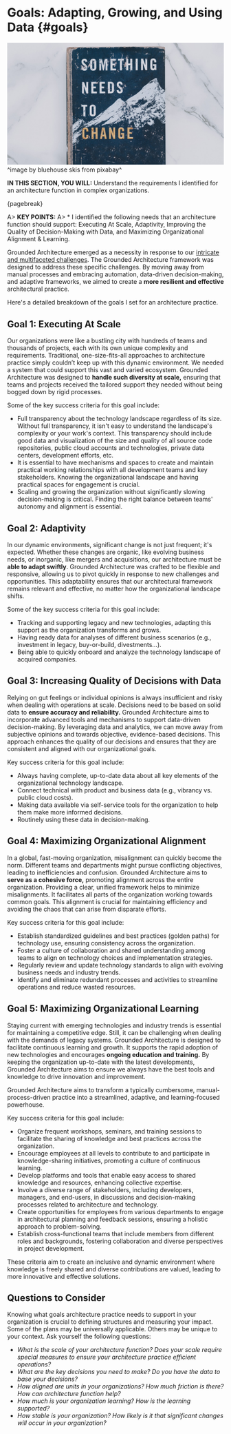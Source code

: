 

# Goals: Adapting, Growing, and Using Data {#goals}

![](assets/images/change-4777508_1280.jpg)
^image by bluehouse skis from pixabay^

**IN THIS SECTION, YOU WILL:** Understand the requirements I identified for an architecture function in complex organizations.

{pagebreak}

A> **KEY POINTS:**
A> * I identified the following needs that an architecture function should support: Executing At Scale, Adaptivity, Improving the Quality of Decision-Making with Data, and Maximizing Organizational Alignment & Learning.

Grounded Architecture emerged as a necessity in response to our [intricate and multifaceted challenges](#context). The Grounded Architecture framework was designed to address these specific challenges. By moving away from manual processes and embracing automation, data-driven decision-making, and adaptive frameworks, we aimed to create a **more resilient and effective** architectural practice. 

Here's a detailed breakdown of the goals I set for an architecture practice.

## Goal 1: Executing At Scale

Our organizations were like a bustling city with hundreds of teams and thousands of projects, each with its own unique complexity and requirements. Traditional, one-size-fits-all approaches to architecture practice simply couldn’t keep up with this dynamic environment. We needed a system that could support this vast and varied ecosystem. Grounded Architecture was designed to **handle such diversity at scale,** ensuring that teams and projects received the tailored support they needed without being bogged down by rigid processes.

Some of the key success criteria for this goal include:

* Full transparency about the technology landscape regardless of its size. Without full transparency, it isn't easy to understand the landscape's complexity or your work's context. This transparency should include good data and visualization of the size and quality of all source code repositories, public cloud accounts and technologies, private data centers, development efforts, etc.
* It is essential to have mechanisms and spaces to create and maintain practical working relationships with all development teams and key stakeholders. Knowing the organizational landscape and having practical spaces for engagement is crucial.
* Scaling and growing the organization without significantly slowing decision-making is critical. Finding the right balance between teams' autonomy and alignment is essential.

## Goal 2: Adaptivity

In our dynamic environments, significant change is not just frequent; it's expected. Whether these changes are organic, like evolving business needs, or inorganic, like mergers and acquisitions, our architecture must be **able to adapt swiftly**. Grounded Architecture was crafted to be flexible and responsive, allowing us to pivot quickly in response to new challenges and opportunities. This adaptability ensures that our architectural framework remains relevant and effective, no matter how the organizational landscape shifts.

Some of the key success criteria for this goal include:
* Tracking and supporting legacy and new technologies, adapting this support as the organization transforms and grows.
* Having ready data for analyses of different business scenarios (e.g., investment in legacy, buy-or-build, divestments...).
* Being able to quickly onboard and analyze the technology landscape of acquired companies.

## Goal 3: Increasing Quality of Decisions with Data

Relying on gut feelings or individual opinions is always insufficient and risky when dealing with operations at scale. Decisions need to be based on solid data to **ensure accuracy and reliability.** Grounded Architecture aims to incorporate advanced tools and mechanisms to support data-driven decision-making. By leveraging data and analytics, we can move away from subjective opinions and towards objective, evidence-based decisions. This approach enhances the quality of our decisions and ensures that they are consistent and aligned with our organizational goals.

Key success criteria for this goal include:
* Always having complete, up-to-date data about all key elements of the organizational technology landscape.
* Connect technical with product and business data (e.g., vibrancy vs. public cloud costs).
* Making data available via self-service tools for the organization to help them make more informed decisions.
* Routinely using these data in decision-making.

## Goal 4: Maximizing Organizational Alignment

In a global, fast-moving organization, misalignment can quickly become the norm. Different teams and departments might pursue conflicting objectives, leading to inefficiencies and confusion. Grounded Architecture aims to **serve as a cohesive force,** promoting alignment across the entire organization. Providing a clear, unified framework helps to minimize misalignments. It facilitates all parts of the organization working towards common goals. This alignment is crucial for maintaining efficiency and avoiding the chaos that can arise from disparate efforts.

Key success criteria for this goal include:
* Establish standardized guidelines and best practices (golden paths) for technology use, ensuring consistency across the organization. 
* Foster a culture of collaboration and shared understanding among teams to align on technology choices and implementation strategies. 
* Regularly review and update technology standards to align with evolving business needs and industry trends.
* Identify and eliminate redundant processes and activities to streamline operations and reduce wasted resources. 

## Goal 5: Maximizing Organizational Learning

Staying current with emerging technologies and industry trends is essential for maintaining a competitive edge. Still, it can be challenging when dealing with the demands of legacy systems. Grounded Architecture is designed to facilitate continuous learning and growth. It supports the rapid adoption of new technologies and encourages **ongoing education and training.** By keeping the organization up-to-date with the latest developments, Grounded Architecture aims to ensure we always have the best tools and knowledge to drive innovation and improvement.

Grounded Architecture aims to transform a typically cumbersome, manual-process-driven practice into a streamlined, adaptive, and learning-focused powerhouse. 

Key success criteria for this goal include:

* Organize frequent workshops, seminars, and training sessions to facilitate the sharing of knowledge and best practices across the organization.
* Encourage employees at all levels to contribute to and participate in knowledge-sharing initiatives, promoting a culture of continuous learning.
* Develop platforms and tools that enable easy access to shared knowledge and resources, enhancing collective expertise.
* Involve a diverse range of stakeholders, including developers, managers, and end-users, in discussions and decision-making processes related to architecture and technology.
* Create opportunities for employees from various departments to engage in architectural planning and feedback sessions, ensuring a holistic approach to problem-solving.
* Establish cross-functional teams that include members from different roles and backgrounds, fostering collaboration and diverse perspectives in project development.

These criteria aim to create an inclusive and dynamic environment where knowledge is freely shared and diverse contributions are valued, leading to more innovative and effective solutions.

## Questions to Consider

Knowing what goals architecture practice needs to support in your organization is crucial to defining structures and measuring your impact. Some of the plans may be universally applicable. Others may be unique to your context. Ask yourself the following questions:

* *What is the scale of your architecture function? Does your scale require special measures to ensure your architecture practice efficient operations?*
* *What are the key decisions you need to make? Do you have the data to base your decisions?*
* *How aligned are units in your organizations? How much friction is there? How can architecture function help?*
* *How much is your organization learning? How is the learning supported?*
* *How stable is your organization? How likely is it that significant changes will occur in your organization?* 
